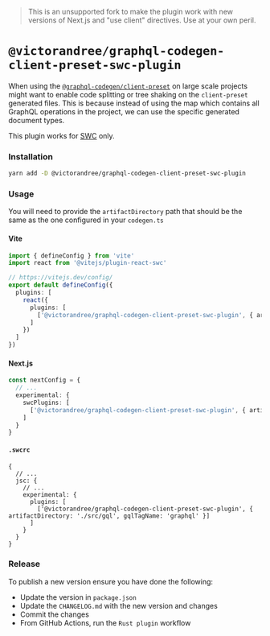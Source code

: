 > This is an unsupported fork to make the plugin work with new versions of Next.js and "use client" directives. Use at your own peril.

# `@victorandree/graphql-codegen-client-preset-swc-plugin`

When using the [`@graphql-codegen/client-preset`](https://the-guild.dev/graphql/codegen/plugins/presets/preset-client) on large scale projects might want to enable code splitting or tree shaking on the `client-preset` generated files. This is because instead of using the map which contains all GraphQL operations in the project, we can use the specific generated document types.

This plugin works for [SWC](https://swc.rs) only.

### Installation

```bash
yarn add -D @victorandree/graphql-codegen-client-preset-swc-plugin
```

### Usage

You will need to provide the `artifactDirectory` path that should be the same as the one configured in your `codegen.ts`

#### Vite

```ts
import { defineConfig } from 'vite'
import react from '@vitejs/plugin-react-swc'

// https://vitejs.dev/config/
export default defineConfig({
  plugins: [
    react({
      plugins: [
        ['@victorandree/graphql-codegen-client-preset-swc-plugin', { artifactDirectory: './src/gql', gqlTagName: 'graphql' }]
      ]
    })
  ]
})
```

#### Next.js

```ts
const nextConfig = {
  // ...
  experimental: {
    swcPlugins: [
      ['@victorandree/graphql-codegen-client-preset-swc-plugin', { artifactDirectory: './src/gql', gqlTagName: 'graphql' }]
    ]
  }
}
```

#### `.swcrc`

```json5
{
  // ...
  jsc: {
    // ...
    experimental: {
      plugins: [
        ['@victorandree/graphql-codegen-client-preset-swc-plugin', { artifactDirectory: './src/gql', gqlTagName: 'graphql' }]
      ]
    }
  }
}
```

### Release

To publish a new version ensure you have done the following:

- Update the version in `package.json`
- Update the `CHANGELOG.md` with the new version and changes
- Commit the changes
- From GitHub Actions, run the `Rust plugin` workflow

